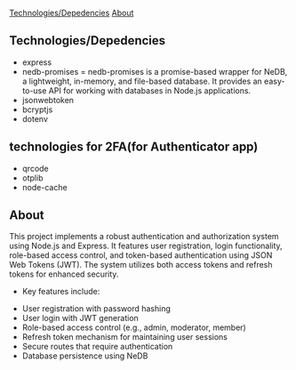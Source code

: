 [Technologies/Depedencies](#technologiesdepedencies)
[About](#about)

## Technologies/Depedencies

- express
- nedb-promises = nedb-promises is a promise-based wrapper for NeDB, a lightweight, in-memory, and file-based database. It provides an easy-to-use API for working with databases in Node.js applications.
- jsonwebtoken
- bcryptjs
- dotenv

## technologies for 2FA(for Authenticator app)

- qrcode
- otplib
- node-cache

## About

This project implements a robust authentication and authorization system using Node.js and Express. It features user registration, login functionality, role-based access control, and token-based authentication using JSON Web Tokens (JWT). The system utilizes both access tokens and refresh tokens for enhanced security.

- Key features include:

* User registration with password hashing
* User login with JWT generation
* Role-based access control (e.g., admin, moderator, member)
* Refresh token mechanism for maintaining user sessions
* Secure routes that require authentication
* Database persistence using NeDB

